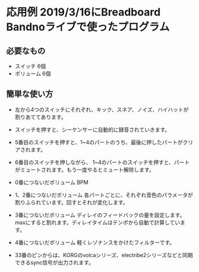 # 応用例 2019/3/16にBreadboard Bandnoライブで使ったプログラム

## 必要なもの
- スイッチ 6個
- ボリューム 6個

## 簡単な使い方
- 左から4つのスイッチにそれぞれ、キック、スネア、ノイズ、ハイハットが割りあててあります。
- スイッチを押すと、シーケンサーに自動的に録音されていきます。
- 5番目のスイッチを押すと、1~4のパートのうち、最後に押したパートがクリアされます。
- 6番目のスイッチを押しながら、 1~4のパートのスイッチを押すと、パートがミュートされます。もう一度やるとミュート解除します。

- 0番につないだボリューム BPM
- 1、2番につないだボリューム 各パートごとに、それぞれ音色のパラメータが割りふられています。回すとそれが変化します。
- 3番につないだボリューム ディレイのフィードバックの量を設定します。maxにすると割れます。ディレイタイムはテンポから自動で計算しています。
- 4番につないだボリューム 軽くレゾナンスをかけたフィルターです。

- 33番のピンからは、KORGのvolcaシリーズ、electribe2シリーズなどと同期できるsync信号が出力されます。